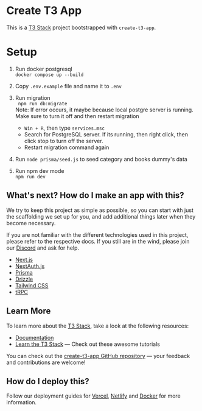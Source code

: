 # Create T3 App

This is a [T3 Stack](https://create.t3.gg/) project bootstrapped with `create-t3-app`.

# Setup

1. Run docker postgresql  
   `docker compose up --build`

2. Copy `.env.example` file and name it to `.env`

3. Run migration  
   ` npm run db:migrate`  
   Note: If error occurs, it maybe because local postgre server is running. Make sure to turn it off and then restart migration

   - `Win + R`, then type `services.msc`
   - Search for PostgreSQL server. If its running, then right click, then click stop to turn off the server.
   - Restart migration command again

4. Run `node prisma/seed.js` to seed category and books dummy's data
5. Run npm dev mode  
   `npm run dev`

## What's next? How do I make an app with this?

We try to keep this project as simple as possible, so you can start with just the scaffolding we set up for you, and add additional things later when they become necessary.

If you are not familiar with the different technologies used in this project, please refer to the respective docs. If you still are in the wind, please join our [Discord](https://t3.gg/discord) and ask for help.

- [Next.js](https://nextjs.org)
- [NextAuth.js](https://next-auth.js.org)
- [Prisma](https://prisma.io)
- [Drizzle](https://orm.drizzle.team)
- [Tailwind CSS](https://tailwindcss.com)
- [tRPC](https://trpc.io)

## Learn More

To learn more about the [T3 Stack](https://create.t3.gg/), take a look at the following resources:

- [Documentation](https://create.t3.gg/)
- [Learn the T3 Stack](https://create.t3.gg/en/faq#what-learning-resources-are-currently-available) — Check out these awesome tutorials

You can check out the [create-t3-app GitHub repository](https://github.com/t3-oss/create-t3-app) — your feedback and contributions are welcome!

## How do I deploy this?

Follow our deployment guides for [Vercel](https://create.t3.gg/en/deployment/vercel), [Netlify](https://create.t3.gg/en/deployment/netlify) and [Docker](https://create.t3.gg/en/deployment/docker) for more information.
